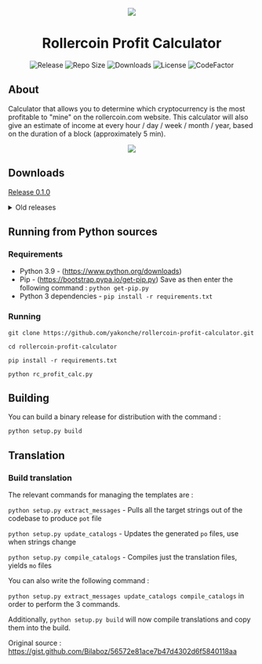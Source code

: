 <p align="center"><img src="https://i.imgur.com/UnThSPW.png"/></p>

<h1 align="center">Rollercoin Profit Calculator</h1>

<p align="center">
  <img alt="Release" src="https://img.shields.io/github/v/release/yakonche/rollercoin-profit-calculator?style=flat-square&color=00b16a">
  <img alt="Repo Size" src="https://img.shields.io/github/repo-size/yakonche/rollercoin-profit-calculator?style=flat-square&color=00b16a">
  <img alt="Downloads" src="https://img.shields.io/github/downloads/yakonche/rollercoin-profit-calculator/total?style=flat-square&color=00b16a">
  <img alt="License" src="https://img.shields.io/github/license/yakonche/rollercoin-profit-calculator?style=flat-square&color=00b16a">
  <img alt="CodeFactor" src="https://www.codefactor.io/repository/github/yakonche/rollercoin-profit-calculator/badge?style=flat-square"/>
</p>

About
-----

Calculator that allows you to determine which cryptocurrency is the most profitable to "mine" on the rollercoin.com website.
This calculator will also give an estimate of income at every hour / day / week / month / year, based on the duration of a block (approximately 5 min).

<p align="center"><img src="https://user-images.githubusercontent.com/60564904/111250403-8e001900-860d-11eb-968b-5109dc23b2cc.png"/></p>

Downloads
---------

[Release 0.1.0](https://github.com/Yakonche/rollercoin-profit-calculator/releases/tag/0.1.0)

<details>
<summary>Old releases</summary>
* [Release 0.0.5](https://github.com/Yakonche/rollercoin-profit-calculator/releases/tag/0.0.5)
</details>

Running from Python sources
---------------------------

### Requirements

* Python 3.9 - (https://www.python.org/downloads)
* Pip - (https://bootstrap.pypa.io/get-pip.py) Save as then enter the following command : `python get-pip.py`
* Python 3 dependencies - `pip install -r requirements.txt`

### Running

`git clone https://github.com/yakonche/rollercoin-profit-calculator.git`

`cd rollercoin-profit-calculator`

`pip install -r requirements.txt`

`python rc_profit_calc.py`

Building
--------

You can build a binary release for distribution with the command :

`python setup.py build`

Translation
-----------

### Build translation

The relevant commands for managing the templates are :

`python setup.py extract_messages` - Pulls all the target strings out of the codebase to produce `pot` file

`python setup.py update_catalogs` - Updates the generated `po` files, use when strings change

`python setup.py compile_catalogs` - Compiles just the translation files, yields `mo` files

You can also write the following command :

`python setup.py extract_messages update_catalogs compile_catalogs` in order to perform the 3 commands.

Additionally, `python setup.py build` will now compile translations and copy them into the build.



Original source : https://gist.github.com/Bilaboz/56572e81ace7b47d4302d6f5840118aa
